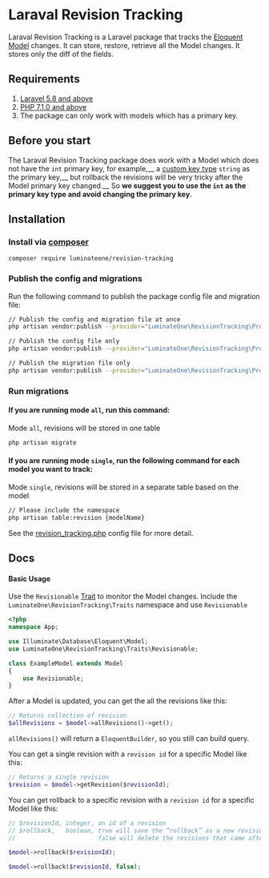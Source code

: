 # Laraval Revision Tracking
Laraval Revision Tracking is a Laravel package that tracks the [Eloquent Model](https://laravel.com/docs/6.x/eloquent) changes. It can store, restore, retrieve all the Model changes. It stores only the diff of the fields.

## Requirements
1. [Laravel 5.8 and above](https://laravel.com/docs/5.8/releases)
2. [PHP 7.1.0 and above](https://www.php.net/releases/7_1_0.php)
3. The package can only work with models which has a primary key.

## Before you start
The Laraval Revision Tracking package does work with a Model which does not have the `int` primary key, for example,__
a [custom key type](https://laravel.com/docs/5.8/eloquent#eloquent-model-conventions) `string` as the primary key,__
but rollback the revisions will be very tricky after the Model primary key changed.__
So **we suggest you to use the `int` as the primary key type and avoid changing the primary key**.

## Installation
### Install via [composer](https://getcomposer.org/doc/00-intro.md)

```
composer require luminateone/revision-tracking
```

### Publish the config and migrations
Run the following command to publish the package config file and migration file:
```bash
// Publish the config and migration file at once
php artisan vendor:publish --provider="LuminateOne\RevisionTracking\Providers\RevisionServiceProvider"

// Publish the config file only
php artisan vendor:publish --provider="LuminateOne\RevisionTracking\Providers\RevisionServiceProvider" --tag="config"

// Publish the migration file only
php artisan vendor:publish --provider="LuminateOne\RevisionTracking\Providers\RevisionServiceProvider" --tag="migrations"
```

### Run migrations

#### If you are running mode `all`, run this command:
Mode `all`, revisions will be stored in one table
```bash
php artisan migrate
```

#### If you are running mode `single`, run the following command for each model you want to track:
Mode `single`, revisions will be stored in a separate table based on the model
```bash
// Please include the namespace
php artisan table:revision {modelName}
```
See the [revision_tracking.php](config/config.php) config file for more detail.
## Docs

#### Basic Usage

Use the `Revisionable` [Trait](https://www.php.net/manual/en/language.oop5.traits.php) to monitor the Model changes.
Include the `LuminateOne\RevisionTracking\Traits` namespace and use `Revisionable`

```php
<?php
namespace App;

use Illuminate\Database\Eloquent\Model;
use LuminateOne\RevisionTracking\Traits\Revisionable;

class ExampleModel extends Model
{
    use Revisionable;
}
```

After a Model is updated, you can get the all the revisions like this:
```php
// Returns collection of revision
$allRevisions = $model->allRevisions()->get();
```

`allRevisions()` will return a `EloquentBuilder`, so you still can build query. 

You can get a single revision with a `revision id` for a specific Model like this:
```php
// Returns a single revision
$revision = $model->getRevision($revisionId);
```

You can get rollback to a specific revision with a `revision id` for a specific Model like this:
```php
// $revisionId, integer, an id of a revision
// $rollback,   boolean, true will save the “rollback” as a new revision of the model
//                       false will delete the revisions that came after that revision

$model->rollback($revisionId);

$model->rollback($revisionId, false);
```